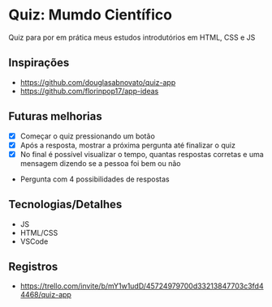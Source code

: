 # Quiz: Mumdo Científico
Quiz para por em prática meus estudos introdutórios em HTML, CSS e JS


## Inspirações
- https://github.com/douglasabnovato/quiz-app
- https://github.com/florinpop17/app-ideas 


## Futuras melhorias
- [x] Começar o quiz pressionando um botão
- [x] Após a resposta, mostrar a próxima pergunta até finalizar o quiz
- [x] No final é possível visualizar o tempo, quantas respostas corretas e uma mensagem dizendo se a pessoa foi bem ou não
- Pergunta com 4 possibilidades de respostas


## Tecnologias/Detalhes
- JS
- HTML/CSS
- VSCode


## Registros
- https://trello.com/invite/b/mY1w1udD/45724979700d33213847703c3fd44468/quiz-app

